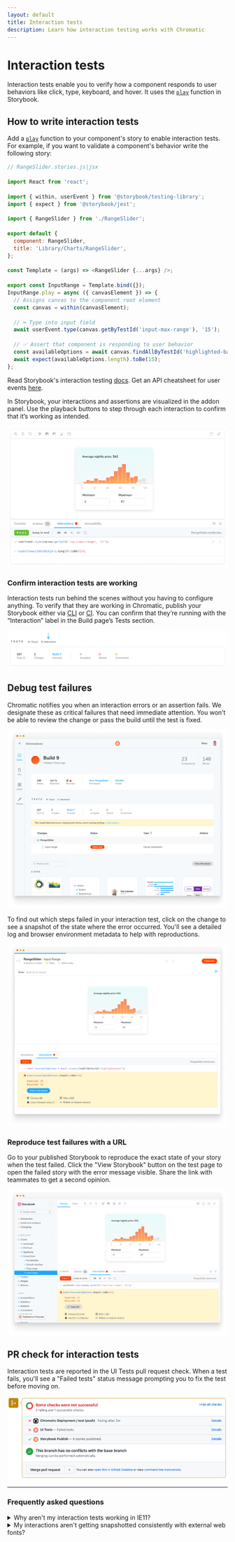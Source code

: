 ```yaml
---
layout: default
title: Interaction tests
description: Learn how interaction testing works with Chromatic
---
```


# Interaction tests

Interaction tests enable you to verify how a component responds to user behaviors like click, type, keyboard, and hover. It uses the [`play`](https://storybook.js.org/docs/react/writing-stories/play-function) function in Storybook.

## How to write interaction tests

Add a [`play`](https://storybook.js.org/docs/react/writing-stories/play-function) function to your component's story to enable interaction tests. For example, if you want to validate a component's behavior write the following story:

```js
// RangeSlider.stories.js|jsx

import React from 'react';

import { within, userEvent } from '@storybook/testing-library';
import { expect } from '@storybook/jest';

import { RangeSlider } from './RangeSlider';

export default {
  component: RangeSlider,
  title: 'Library/Charts/RangeSlider',
};

const Template = (args) => <RangeSlider {...args} />;

export const InputRange = Template.bind({});
InputRange.play = async ({ canvasElement }) => {
  // Assigns canvas to the component root element
  const canvas = within(canvasElement);

  // ⌨️ Type into input field
  await userEvent.type(canvas.getByTestId('input-max-range'), '15');

  // ✅ Assert that component is responding to user behavior
  const availableOptions = await canvas.findAllByTestId('highlighted-bar');
  await expect(availableOptions.length).toBe(15);
};
```

<div class="aside">

Read Storybook's interaction testing [docs](https://storybook.js.org/docs/react/writing-tests/interaction-testing). Get an API cheatsheet for user events [here](https://storybook.js.org/docs/react/writing-tests/interaction-testing#api-for-user-events).

</div>

In Storybook, your interactions and assertions are visualized in the addon panel. Use the playback buttons to step through each interaction to confirm that it’s working as intended.

![Storybook passed tests](img/interaction-test-storybook-canvas-passed-test.png)

### Confirm interaction tests are working

Interaction tests run behind the scenes without you having to configure anything. To verify that they are working in Chromatic, publish your Storybook either via [CLI](cli) or [CI](ci). You can confirm that they’re running with the “Interaction” label in the Build page’s Tests section.

![Confirm interaction test run in the build summary](img/interaction-test-buildsummary-confirm.png)

## Debug test failures

Chromatic notifies you when an interaction errors or an assertion fails. We designate these as critical failures that need immediate attention. You won’t be able to review the change or pass the build until the test is fixed.

![Build page with failed interaction test](img/interaction-build-screen-failed-test.png)

To find out which steps failed in your interaction test, click on the change to see a snapshot of the state where the error occurred. You'll see a detailed log and browser environment metadata to help with reproductions.

![Test page with failed interaction test](img/interaction-test-screen-failed-test.png)

### Reproduce test failures with a URL

Go to your published Storybook to reproduce the exact state of your story when the test failed. Click the "View Storybook" button on the test page to open the failed story with the error message visible. Share the link with teammates to get a second opinion.

![Storybook with failed interaction test](img/interaction-test-storybook-failed-test.png)

## PR check for interaction tests

Interaction tests are reported in the UI Tests pull request check. When a test fails, you'll see a "Failed tests" status message prompting you to fix the test before moving on.

![Failed interaction tests in CI](img/interaction-pr-check-failed-test.png)

---

### Frequently asked questions

<details>
<summary>Why aren't my interaction tests working in IE11?</summary>

IE11 has entered the end of life and isn't supported by the instrumented libraries that Chromatic relies upon to run interaction tests. We recommend previewing your tests using the other available browsers (e.g., Firefox, Chrome).

</details>

<details>
<summary>My interactions aren't getting snapshotted consistently with external web fonts?</summary>

Interactions run as soon as the DOM loads. But external resources like web fonts can load before or after the interaction runs depending on network latency. This can cause dialogs, tooltips, and menus to change position.

We recommend [preloading fonts](resource-loading#loading-custom-fonts) to ensure they're available when the DOM renders. If preloading is not possible, try adding a [delay before running interactions](delay#use-an-assertion-to-delay-snapshot-capture).

</details>
